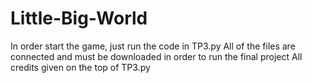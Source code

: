 # Little-Big-World
In order start the game, just run the code in TP3.py
All of the files are connected and must be downloaded in order to run the final project
All credits given on the top of TP3.py
